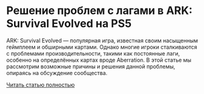 # Решение проблем с лагами в ARK: Survival Evolved на PS5



ARK: Survival Evolved — популярная игра, известная своим насыщенным геймплеем и обширными картами. Однако многие игроки сталкиваются с проблемами производительности, такими как постоянные лаги, особенно на определённых картах вроде Aberration. В этой статье мы рассмотрим возможные причины и решения данной проблемы, опираясь на обсуждение сообщества.

[Читать статью полностью](https://xyberbara.com/gaming/ark-lagi-ps5/)
